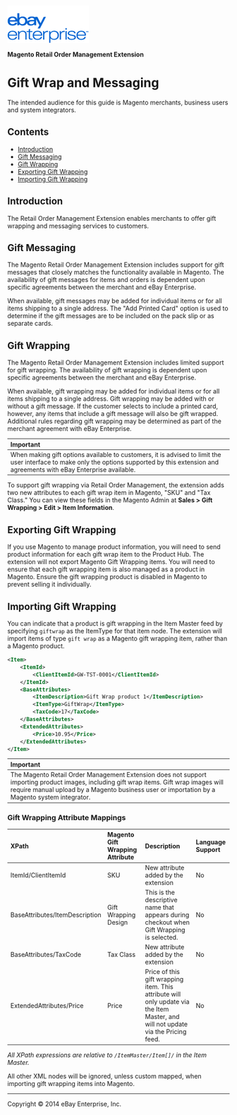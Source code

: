 ![ebay logo](../../../../../../docs/static/logo-vert.png)

**Magento Retail Order Management Extension**
# Gift Wrap and Messaging

The intended audience for this guide is Magento merchants, business users and system integrators.

## Contents

- [Introduction](#introduction)
- [Gift Messaging](#gift-messaging)
- [Gift Wrapping](#gift-wrapping)
- [Exporting Gift Wrapping](#exporting-gift-wrapping)
- [Importing Gift Wrapping](#importing-gift-wrapping)

## Introduction

The Retail Order Management Extension enables merchants to offer gift wrapping and messaging services to customers.

## Gift Messaging

The Magento Retail Order Management Extension includes support for gift messages that closely matches the functionality available in Magento. The availability of gift messages for items and orders is dependent upon specific agreements between the merchant and eBay Enterprise.

When available, gift messages may be added for individual items or for all items shipping to a single address. The "Add Printed Card" option is used to determine if the gift messages are to be included on the pack slip or as separate cards.

## Gift Wrapping

The Magento Retail Order Management Extension includes limited support for gift wrapping. The availability of gift wrapping is dependent upon specific agreements between the merchant and eBay Enterprise.

When available, gift wrapping may be added for individual items or for all items shipping to a single address. Gift wrapping may be added with or without a gift message. If the customer selects to include a printed card, however, any items that include a gift message will also be gift wrapped. Additional rules regarding gift wrapping may be determined as part of the merchant agreement with eBay Enterprise.

| Important |
|:----------|
| When making gift options available to customers, it is advised to limit the user interface to make only the options supported by this extension and agreements with eBay Enterprise available. |

To support gift wrapping via Retail Order Management, the extension adds two new attributes to each gift wrap item in Magento, "SKU" and "Tax Class." You can view these fields in the Magento Admin at **Sales > Gift Wrapping > Edit > Item Information**.

## Exporting Gift Wrapping

If you use Magento to manage product information, you will need to send product information for each gift wrap item to the Product Hub. The extension will not export Magento Gift Wrapping items. You will need to ensure that each gift wrapping item is also managed as a product in Magento. Ensure the gift wrapping product is disabled in Magento to prevent selling it individually.

## Importing Gift Wrapping

You can indicate that a product is gift wrapping in the Item Master feed by specifying `giftwrap` as the ItemType for that item node. The extension will import items of type `gift wrap` as a Magento gift wrapping item, rather than a Magento product.

```xml
<Item>
	<ItemId>
		<ClientItemId>GW-TST-0001</ClientItemId>
	</ItemId>
	<BaseAttributes>
		<ItemDescription>Gift Wrap product 1</ItemDescription>
		<ItemType>GiftWrap</ItemType>
		<TaxCode>17</TaxCode>
	</BaseAttributes>
	<ExtendedAttributes>
		<Price>10.95</Price>
	</ExtendedAttributes>
</Item>
```

| Important |
|:----------|
| The Magento Retail Order Management Extension does not support importing product images, including gift wrap items. Gift wrap images will require manual upload by a Magento business user or importation by a Magento system integrator. |

### Gift Wrapping Attribute Mappings

| XPath | Magento Gift Wrapping Attribute | Description | Language Support |
|:------|:--------------------------------|:------------|:-----------------|
| ItemId/ClientItemId | SKU | New attribute added by the extension | No |
| BaseAttributes/ItemDescription | Gift Wrapping Design | This is the descriptive name that appears during checkout when Gift Wrapping is selected. | No |
| BaseAttributes/TaxCode | Tax Class | New attribute added by the extension | No |
| ExtendedAttributes/Price | Price | Price of this gift wrapping item. This attribute will only update via the Item Master, and will not update via the Pricing feed. | No |

*All XPath expressions are relative to `/ItemMaster/Item[]/` in the Item Master.*

All other XML nodes will be ignored, unless custom mapped, when importing gift wrapping items into Magento.

- - -
Copyright © 2014 eBay Enterprise, Inc.
